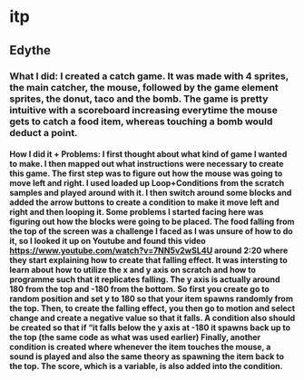 # itp

## Edythe
### What I did: I created a catch game. It was made with 4 sprites, the main catcher, the mouse, followed by the game element sprites, the donut, taco and the bomb. The game is pretty intuitive with a scoreboard increasing everytime the mouse gets to catch a food item, whereas touching a bomb would deduct a point. 
 
#### How I did it + Problems:  I first thought about what kind of game I wanted to make. I then mapped out what instructions were necessary to create this game. The first step was to figure out how the mouse was going to move left and right. I used loaded up Loop+Conditions from the scratch samples and played around with it. I then switch around some blocks and added the arrow buttons to create a condition to make it move left and right and then looping it. Some problems I started facing here was figuring out how the blocks were going to be placed. The food falling from the top of the screen was a challenge I faced as I was unsure of how to do it, so I looked it up on Youtube and found this video https://www.youtube.com/watch?v=7NN5v2wSL4U around 2:20 where they start explaining how to create that falling effect. It was intersting to learn about how to utilize the x and y axis on scratch and how to programme such that it replicates falling. The y axis is actually around 180 from the top and -180 from the bottom. So first you create go to random position and set y to 180 so that your item spawns randomly from the top. Then, to create the falling effect, you then go to motion and select change and create a negative value so that it falls. A condition also should be created so that if “it falls below the y axis at -180 it spawns back up to the top (the same code as what was used earlier) Finally, another condition is created where whenever the item touches the mouse, a sound is played and also the same theory as spawning the item back to the top. The score, which is a variable, is also added into the condition. 

